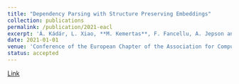 ```yaml
---
title: "Dependency Parsing with Structure Preserving Embeddings"
collection: publications
permalink: /publication/2021-eacl
excerpt: 'Á. Kádár, L. Xiao, **M. Kemertas**, F. Fancellu, A. Jepson and A. Fazly'
date: 2021-01-01
venue: 'Conference of the European Chapter of the Association for Computational Linguistics (EACL)'
status: accepted
---
```

[Link]()
